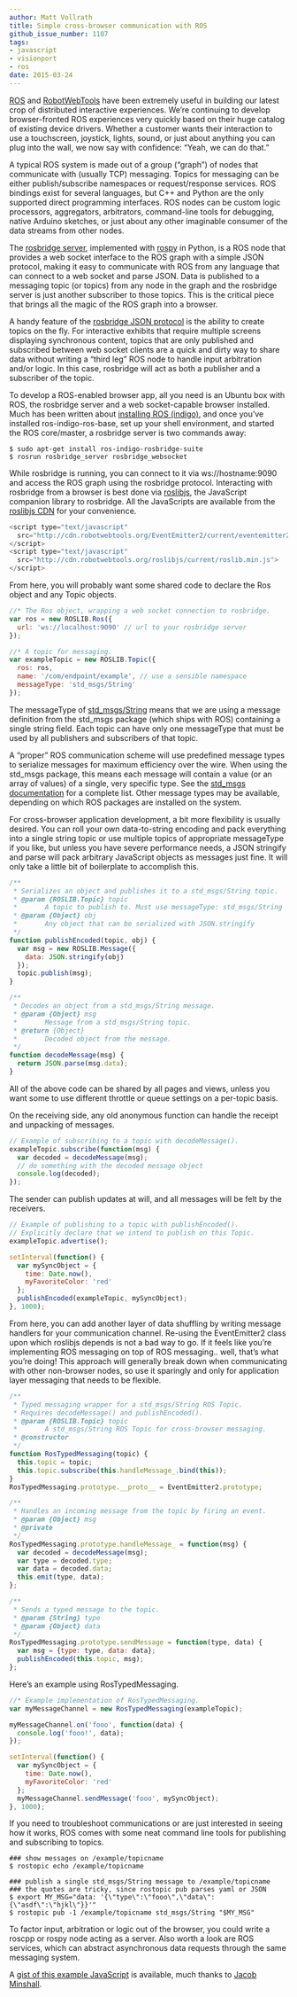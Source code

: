 ```yaml
---
author: Matt Vollrath
title: Simple cross-browser communication with ROS
github_issue_number: 1107
tags:
- javascript
- visionport
- ros
date: 2015-03-24
---
```


[ROS](http://www.ros.org/) and [RobotWebTools](http://robotwebtools.org/) have been extremely useful in building our latest crop of distributed interactive experiences. We’re continuing to develop browser-fronted ROS experiences very quickly based on their huge catalog of existing device drivers. Whether a customer wants their interaction to use a touchscreen, joystick, lights, sound, or just about anything you can plug into the wall, we now say with confidence: “Yeah, we can do that.”

A typical ROS system is made out of a group (“graph”) of nodes that communicate with (usually TCP) messaging. Topics for messaging can be either publish/subscribe namespaces or request/response services. ROS bindings exist for several languages, but C++ and Python are the only supported direct programming interfaces. ROS nodes can be custom logic processors, aggregators, arbitrators, command-line tools for debugging, native Arduino sketches, or just about any other imaginable consumer of the data streams from other nodes.

The [rosbridge server](https://github.com/RobotWebTools/rosbridge_suite/tree/master), implemented with [rospy](http://wiki.ros.org/rospy) in Python, is a ROS node that provides a web socket interface to the ROS graph with a simple JSON protocol, making it easy to communicate with ROS from any language that can connect to a web socket and parse JSON. Data is published to a messaging topic (or topics) from any node in the graph and the rosbridge server is just another subscriber to those topics. This is the critical piece that brings all the magic of the ROS graph into a browser.

A handy feature of the [rosbridge JSON protocol](https://github.com/RobotWebTools/rosbridge_suite/blob/master/ROSBRIDGE_PROTOCOL.md) is the ability to create topics on the fly. For interactive exhibits that require multiple screens displaying synchronous content, topics that are only published and subscribed between web socket clients are a quick and dirty way to share data without writing a “third leg” ROS node to handle input arbitration and/or logic. In this case, rosbridge will act as both a publisher and a subscriber of the topic.

To develop a ROS-enabled browser app, all you need is an Ubuntu box with ROS, the rosbridge server and a web socket-capable browser installed. Much has been written about [installing ROS (indigo)](http://wiki.ros.org/indigo/Installation/Ubuntu), and once you’ve installed ros-indigo-ros-base, set up your shell environment, and started the ROS core/master, a rosbridge server is two commands away:

```
$ sudo apt-get install ros-indigo-rosbridge-suite
$ rosrun rosbridge_server rosbridge_websocket
```

While rosbridge is running, you can connect to it via ws://hostname:9090 and access the ROS graph using the rosbridge protocol. Interacting with rosbridge from a browser is best done via [roslibjs](http://wiki.ros.org/roslibjs), the JavaScript companion library to rosbridge. All the JavaScripts are available from the [roslibjs CDN](http://wiki.ros.org/roslibjs#CDN_Releases) for your convenience.

```javascript
<script type="text/javascript"
  src="http://cdn.robotwebtools.org/EventEmitter2/current/eventemitter2.min.js">
</script>
<script type="text/javascript"
  src="http://cdn.robotwebtools.org/roslibjs/current/roslib.min.js">
</script>
```

From here, you will probably want some shared code to declare the Ros object and any Topic objects.

```javascript
//* The Ros object, wrapping a web socket connection to rosbridge.
var ros = new ROSLIB.Ros({
  url: 'ws://localhost:9090' // url to your rosbridge server
});

//* A topic for messaging.
var exampleTopic = new ROSLIB.Topic({
  ros: ros,
  name: '/com/endpoint/example', // use a sensible namespace
  messageType: 'std_msgs/String'
});
```

The messageType of [std_msgs/String](http://docs.ros.org/api/std_msgs/html/msg/String.html) means that we are using a message definition from the std_msgs package (which ships with ROS) containing a single string field. Each topic can have only one messageType that must be used by all publishers and subscribers of that topic.

A “proper” ROS communication scheme will use predefined message types to serialize messages for maximum efficiency over the wire. When using the std_msgs package, this means each message will contain a value (or an array of values) of a single, very specific type. See the [std_msgs documentation](http://wiki.ros.org/std_msgs) for a complete list. Other message types may be available, depending on which ROS packages are installed on the system.

For cross-browser application development, a bit more flexibility is usually desired. You can roll your own data-to-string encoding and pack everything into a single string topic or use multiple topics of appropriate messageType if you like, but unless you have severe performance needs, a JSON stringify and parse will pack arbitrary JavaScript objects as messages just fine. It will only take a little bit of boilerplate to accomplish this.

```javascript
/**
 * Serializes an object and publishes it to a std_msgs/String topic.
 * @param {ROSLIB.Topic} topic
 *       A topic to publish to. Must use messageType: std_msgs/String
 * @param {Object} obj
 *       Any object that can be serialized with JSON.stringify
 */
function publishEncoded(topic, obj) {
  var msg = new ROSLIB.Message({
    data: JSON.stringify(obj)
  });
  topic.publish(msg);
}

/**
 * Decodes an object from a std_msgs/String message.
 * @param {Object} msg
 *       Message from a std_msgs/String topic.
 * @return {Object}
 *       Decoded object from the message.
 */
function decodeMessage(msg) {
  return JSON.parse(msg.data);
}
```

All of the above code can be shared by all pages and views, unless you want some to use different throttle or queue settings on a per-topic basis.

On the receiving side, any old anonymous function can handle the receipt and unpacking of messages.

```javascript
// Example of subscribing to a topic with decodeMessage().
exampleTopic.subscribe(function(msg) {
  var decoded = decodeMessage(msg);
  // do something with the decoded message object
  console.log(decoded);
});
```

The sender can publish updates at will, and all messages will be felt by the receivers.

```javascript
// Example of publishing to a topic with publishEncoded().
// Explicitly declare that we intend to publish on this Topic.
exampleTopic.advertise();

setInterval(function() {
  var mySyncObject = {
    time: Date.now(),
    myFavoriteColor: 'red'
  };
  publishEncoded(exampleTopic, mySyncObject);
}, 1000);
```

From here, you can add another layer of data shuffling by writing message handlers for your communication channel. Re-using the EventEmitter2 class upon which roslibjs depends is not a bad way to go. If it feels like you’re implementing ROS messaging on top of ROS messaging.. well, that’s what you’re doing! This approach will generally break down when communicating with other non-browser nodes, so use it sparingly and only for application layer messaging that needs to be flexible.

```javascript
/**
 * Typed messaging wrapper for a std_msgs/String ROS Topic.
 * Requires decodeMessage() and publishEncoded().
 * @param {ROSLIB.Topic} topic
 *       A std_msgs/String ROS Topic for cross-browser messaging.
 * @constructor
 */
function RosTypedMessaging(topic) {
  this.topic = topic;
  this.topic.subscribe(this.handleMessage_.bind(this));
}
RosTypedMessaging.prototype.__proto__ = EventEmitter2.prototype;

/**
 * Handles an incoming message from the topic by firing an event.
 * @param {Object} msg
 * @private
 */
RosTypedMessaging.prototype.handleMessage_ = function(msg) {
  var decoded = decodeMessage(msg);
  var type = decoded.type;
  var data = decoded.data;
  this.emit(type, data);
};

/**
 * Sends a typed message to the topic.
 * @param {String} type
 * @param {Object} data
 */
RosTypedMessaging.prototype.sendMessage = function(type, data) {
  var msg = {type: type, data: data};
  publishEncoded(this.topic, msg);
};
```

Here’s an example using RosTypedMessaging.

```javascript
//* Example implementation of RosTypedMessaging.
var myMessageChannel = new RosTypedMessaging(exampleTopic);

myMessageChannel.on('fooo', function(data) {
  console.log('fooo!', data);
});

setInterval(function() {
  var mySyncObject = {
    time: Date.now(),
    myFavoriteColor: 'red'
  };
  myMessageChannel.sendMessage('fooo', mySyncObject);
}, 1000);
```

If you need to troubleshoot communications or are just interested in seeing how it works, ROS comes with some neat command line tools for publishing and subscribing to topics.

```plain
### show messages on /example/topicname
$ rostopic echo /example/topicname

### publish a single std_msgs/String message to /example/topicname
### the quotes are tricky, since rostopic pub parses yaml or JSON
$ export MY_MSG="data: '{\"type\":\"fooo\",\"data\":{\"asdf\":\"hjkl\"}}'"
$ rostopic pub -1 /example/topicname std_msgs/String "$MY_MSG"
```

To factor input, arbitration or logic out of the browser, you could write a roscpp or rospy node acting as a server. Also worth a look are ROS services, which can abstract asynchronous data requests through the same messaging system.

A [gist of this example JavaScript](https://gist.github.com/minshallj/50e6b2e85985ca56e8e0) is available, much thanks to [Jacob Minshall](/team/jacob-minshall).
